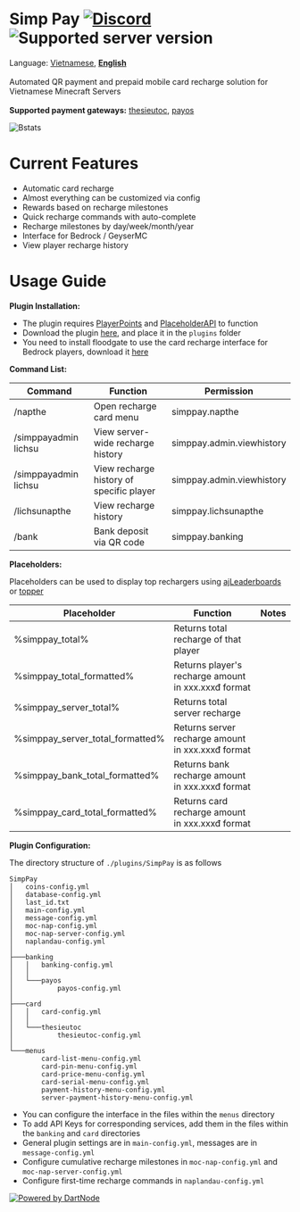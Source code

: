 Simp Pay [![Discord](https://img.shields.io/discord/1353293624238145626.svg?label=&logo=discord&logoColor=ffffff&color=7389D8&labelColor=6A7EC2)](https://discord.typicalsmc.me/discord) ![Supported server version](https://img.shields.io/badge/minecraft-1.13%20--_1.21.4-green)
===========
Language: [Vietnamese](README_VN.md), **[English](README.md)** <br><br>
Automated QR payment and prepaid mobile card recharge solution for Vietnamese Minecraft Servers <br> <br>
**Supported payment gateways:** [thesieutoc](https://thesieutoc.net/), [payos](https://payos.vn/)

![Bstats](https://bstats.org/signatures/bukkit/SimpPay.svg)

Current Features
===========

- Automatic card recharge
- Almost everything can be customized via config
- Rewards based on recharge milestones
- Quick recharge commands with auto-complete
- Recharge milestones by day/week/month/year
- Interface for Bedrock / GeyserMC
- View player recharge history

Usage Guide
===========

**Plugin Installation:**

- The plugin requires
  [PlayerPoints](https://www.spigotmc.org/resources/playerpoints.80745/)
  and [PlaceholderAPI](https://www.spigotmc.org/resources/placeholderapi.6245/) to function
- Download the plugin [here](https://github.com/SimpMC-Studio/SimpPay/releases/), and place it in the `plugins` folder
- You need to install floodgate to use the card recharge interface for Bedrock players, download it [here](https://geysermc.org/download?project=floodgate)

**Command List:**

| Command                     | Function                                | Permission                |
|-----------------------------|-----------------------------------------|---------------------------|
| /napthe                     | Open recharge card menu                 | simppay.napthe            |
| /simppayadmin lichsu        | View server-wide recharge history       | simppay.admin.viewhistory |
| /simppayadmin lichsu <name> | View recharge history of specific player| simppay.admin.viewhistory |
| /lichsunapthe               | View recharge history                   | simppay.lichsunapthe      |
| /bank <amount>              | Bank deposit via QR code                | simppay.banking           |

**Placeholders:**

Placeholders can be used to display top rechargers using
[ajLeaderboards](https://www.spigotmc.org/resources/ajleaderboards.85548/) or [topper](https://www.spigotmc.org/resources/topper.101325/)

| Placeholder                      | Function                                             | Notes |
|----------------------------------|------------------------------------------------------|-------|
| %simppay_total%                  | Returns total recharge of that player                |       |
| %simppay_total_formatted%        | Returns player's recharge amount in xxx.xxxđ format  |       |
| %simppay_server_total%           | Returns total server recharge                        |       |
| %simppay_server_total_formatted% | Returns server recharge amount in xxx.xxxđ format    |       |
| %simppay_bank_total_formatted%   | Returns bank recharge amount in xxx.xxxđ format      |       |
| %simppay_card_total_formatted%   | Returns card recharge amount in xxx.xxxđ format      |       |

**Plugin Configuration:**

The directory structure of `./plugins/SimpPay` is as follows

```
SimpPay
│   coins-config.yml 
│   database-config.yml
│   last_id.txt
│   main-config.yml
│   message-config.yml
│   moc-nap-config.yml
│   moc-nap-server-config.yml
│   naplandau-config.yml
│
├───banking
│   │   banking-config.yml
│   │
│   └───payos
│           payos-config.yml
│
├───card
│   │   card-config.yml
│   │
│   └───thesieutoc
│           thesieutoc-config.yml
│
└───menus
        card-list-menu-config.yml
        card-pin-menu-config.yml
        card-price-menu-config.yml
        card-serial-menu-config.yml
        payment-history-menu-config.yml
        server-payment-history-menu-config.yml
```

- You can configure the interface in the files within the `menus` directory
- To add API Keys for corresponding services, add them in the files within the `banking` and `card` directories
- General plugin settings are in `main-config.yml`, messages are in `message-config.yml`
- Configure cumulative recharge milestones in `moc-nap-config.yml` and `moc-nap-server-config.yml`
- Configure first-time recharge commands in `naplandau-config.yml`

[![Powered by DartNode](https://dartnode.com/branding/DN-Open-Source-sm.png)](https://dartnode.com "Powered by DartNode - Free VPS for Open Source")
